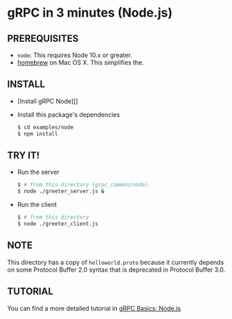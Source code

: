 gRPC in 3 minutes (Node.js)
===========================

PREREQUISITES
-------------

- `node`: This requires Node 10.x or greater.
- [homebrew][] on Mac OS X.  This simplifies the.

INSTALL
-------
 - [Install gRPC Node][]

 - Install this package's dependencies

   ```sh
   $ cd examples/node
   $ npm install
   ```

TRY IT!
-------

 - Run the server

   ```sh
   $ # from this directory (grpc_common/node).
   $ node ./greeter_server.js &
   ```

 - Run the client

   ```sh
   $ # from this directory
   $ node ./greeter_client.js
   ```

NOTE
----
This directory has a copy of `helloworld.proto` because it currently depends on
some Protocol Buffer 2.0 syntax that is deprecated in Protocol Buffer 3.0.

TUTORIAL
--------
You can find a more detailed tutorial in [gRPC Basics: Node.js][]

[homebrew]:http://brew.sh
[Install gRPC Core]:../../src/node
[gRPC Basics: Node.js]:http://www.grpc.io/docs/tutorials/basic/node.html
